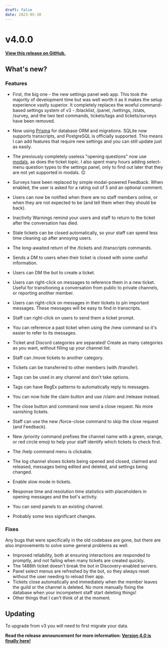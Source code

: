 ```yaml
---
draft: false
date: 2023-05-30
---
```


# v4.0.0

**[View this release on GitHub.](https://github.com/discord-tickets/bot/releases/tag/v4.0.0)**

## What's new?

### Features

- First, the big one - the new settings panel web app. This took the majority of development time but was well worth it as it makes the setup experience vastly superior. It completely replaces the woeful command-based settings system of v3 - /blacklist, /panel, /settings, /stats, /survey, and the two text commands, tickets/tags and tickets/surveys have been removed.

- Now using [Prisma](https://www.prisma.io/) for database ORM and migrations. SQLite now supports transcripts, and PostgreSQL is officially supported. This means I can add features that require new settings and you can still update just as easily.
- The previously completely useless "opening questions" now use [modals](https://discord.com/developers/docs/interactions/message-components#text-inputs), as does the ticket topic. I also spent many hours adding select-menu question types to the settings panel, only to find out later that they are not yet supported in modals. 😔
- Surveys have been replaced by simple modal-powered Feedback. When enabled, the user is asked for a rating out of 5 and an optional comment.
- Users can now be notified when there are no staff members online, or when they are not expected to be (and tell them when they should be back).
- Inactivity Warnings remind your users and staff to return to the ticket after the conversation has died.
- Stale tickets can be closed automatically, so your staff can spend less time cleaning up after annoying users.
- The long-awaited return of the /tickets and /transcripts commands.
- Sends a DM to users when their ticket is closed with some useful information.
- Users can DM the bot to create a ticket.
- Users can right-click on messages to reference them in a new ticket. Useful for transitioning a conversation from public to private channels, or reporting another member.
- Users can right-click on messages in their tickets to pin important messages. These messages will be easy to find in transcripts.
- Staff can right-click on users to send them a ticket prompt.
- You can reference a past ticket when using the /new command so it's easier to refer to its messages.
- Ticket and Discord categories are separated! Create as many categories as you want, without filling up your channel list.
- Staff can /move tickets to another category.
- Tickets can be transferred to other members (with /transfer).
- Tags can be used in any channel and don't take options.
- Tags can have RegEx patterns to automatically reply to messages.
- You can now hide the claim button and use /claim and /release instead.
- The close button and command now send a close request. No more vanishing tickets.
- Staff can use the new /force-close command to skip the close request (and Feedback).
- New /priority command prefixes the channel name with a green, orange, or red circle emoji to help your staff identify which tickets to check first.
- The /help command menu is clickable.
- The log channel shows tickets being opened and closed, claimed and released, messages being edited and deleted, and settings being changed.
- Enable slow mode in tickets.
- Response time and resolution time statistics with placeholders in opening messages and the bot's activity.
- You can send panels to an existing channel.
- Probably some less significant changes.

### Fixes

Any bugs that were specifically in the old codebase are gone, but there are also improvements to solve some general problems as well.

- Improved reliability, both at ensuring interactions are responded to promptly, and not failing when many tickets are created quickly.
- The 1488th ticket doesn't break the bot in Discovery-enabled servers.
- Panel select menus are refreshed by the bot, so they always reset without the user needing to reload their app.
- Tickets close automatically and immediately when the member leaves the guild or the channel is deleted. No more manually fixing the database when your incompetent staff start deleting things!
- Other things that I can't think of at the moment.


## Updating

To upgrade from v3 you will need to first migrate your data.

**Read the release announcement for more information: [Version 4.0 is finally here!](https://blog.discordtickets.app/version-4-0/)**
